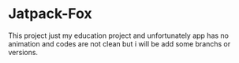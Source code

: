 # Jatpack-Fox
This project just my education project and unfortunately app has no animation and codes are not clean but i will be add some branchs or versions.
